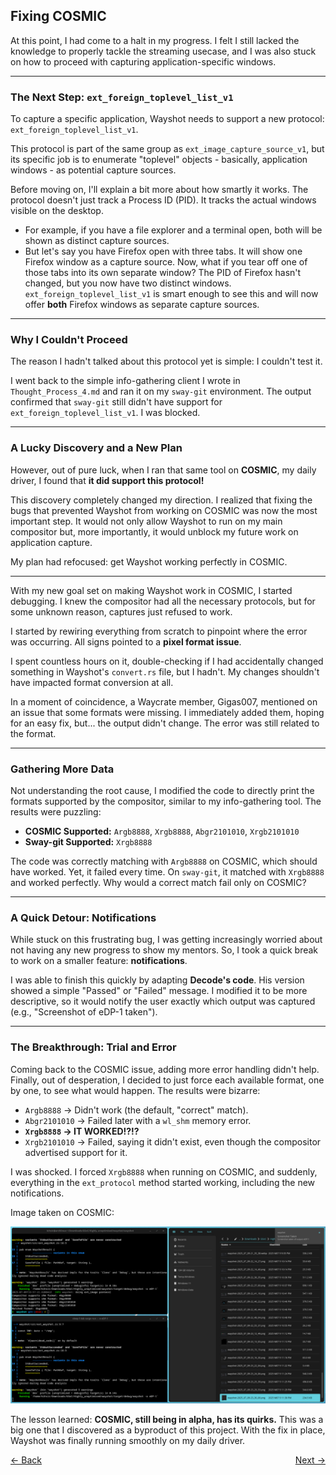 ## **Fixing COSMIC**

At this point, I had come to a halt in my progress. I felt I still lacked the knowledge to properly tackle the streaming usecase, and I was also stuck on how to proceed with capturing application-specific windows.

---

### The Next Step: `ext_foreign_toplevel_list_v1`

To capture a specific application, Wayshot needs to support a new protocol: `ext_foreign_toplevel_list_v1`.

This protocol is part of the same group as `ext_image_capture_source_v1`, but its specific job is to enumerate "toplevel" objects - basically, application windows - as potential capture sources.

Before moving on, I'll explain a bit more about how smartly it works. The protocol doesn't just track a Process ID (PID). It tracks the actual windows visible on the desktop.

- For example, if you have a file explorer and a terminal open, both will be shown as distinct capture sources.
- But let's say you have Firefox open with three tabs. It will show one Firefox window as a capture source. Now, what if you tear off one of those tabs into its own separate window? The PID of Firefox hasn't changed, but you now have two distinct windows. `ext_foreign_toplevel_list_v1` is smart enough to see this and will now offer **both** Firefox windows as separate capture sources.

---

### Why I Couldn't Proceed

The reason I hadn't talked about this protocol yet is simple: I couldn't test it.

I went back to the simple info-gathering client I wrote in `Thought_Process_4.md` and ran it on my `sway-git` environment. The output confirmed that `sway-git` still didn't have support for `ext_foreign_toplevel_list_v1`. I was blocked.

---

### A Lucky Discovery and a New Plan

However, out of pure luck, when I ran that same tool on **COSMIC**, my daily driver, I found that **it did support this protocol\!**

This discovery completely changed my direction. I realized that fixing the bugs that prevented Wayshot from working on COSMIC was now the most important step. It would not only allow Wayshot to run on my main compositor but, more importantly, it would unblock my future work on application capture.

My plan had refocused: get Wayshot working perfectly in COSMIC.

---

With my new goal set on making Wayshot work in COSMIC, I started debugging. I knew the compositor had all the necessary protocols, but for some unknown reason, captures just refused to work.

I started by rewiring everything from scratch to pinpoint where the error was occurring. All signs pointed to a **pixel format issue**.

I spent countless hours on it, double-checking if I had accidentally changed something in Wayshot's `convert.rs` file, but I hadn't. My changes shouldn't have impacted format conversion at all.

In a moment of coincidence, a Waycrate member, Gigas007, mentioned on an issue that some formats were missing. I immediately added them, hoping for an easy fix, but... the output didn't change. The error was still related to the format.

---

### Gathering More Data

Not understanding the root cause, I modified the code to directly print the formats supported by the compositor, similar to my info-gathering tool. The results were puzzling:

- **COSMIC Supported:** `Argb8888`, `Xrgb8888`, `Abgr2101010`, `Xrgb2101010`
- **Sway-git Supported:** `Xrgb8888`

The code was correctly matching with `Argb8888` on COSMIC, which should have worked. Yet, it failed every time. On `sway-git`, it matched with `Xrgb8888` and worked perfectly. Why would a correct match fail only on COSMIC?

---

### A Quick Detour: Notifications

While stuck on this frustrating bug, I was getting increasingly worried about not having any new progress to show my mentors. So, I took a quick break to work on a smaller feature: **notifications**.

I was able to finish this quickly by adapting **Decode's code**. His version showed a simple "Passed" or "Failed" message. I modified it to be more descriptive, so it would notify the user exactly which output was captured (e.g., "Screenshot of eDP-1 taken").

---

### The Breakthrough: Trial and Error

Coming back to the COSMIC issue, adding more error handling didn't help. Finally, out of desperation, I decided to just force each available format, one by one, to see what would happen. The results were bizarre:

- `Argb8888` -\> Didn't work (the default, "correct" match).
- `Abgr2101010` -\> Failed later with a `wl_shm` memory error.
- **`Xrgb8888` -\> IT WORKED\!?\!?**
- `Xrgb2101010` -\> Failed, saying it didn't exist, even though the compositor advertised support for it.

I was shocked. I forced `Xrgb8888` when running on COSMIC, and suddenly, everything in the `ext_protocol` method started working, including the new notifications.

Image taken on COSMIC:

![image_Cosmic_Notification.webp](image_Cosmic_Notification.webp)

The lesson learned: **COSMIC, still being in alpha, has its quirks.** This was a big one that I discovered as a byproduct of this project. With the fix in place, Wayshot was finally running smoothly on my daily driver.

<div style="display: flex; justify-content: space-between;">
  <a href="Thought_Process_9.md">&lt;- Back</a>
  <a href="Thought_Process_11.md">Next -&gt;</a>
</div>

